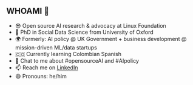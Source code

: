 ## WHOAMI 👋

- 😎 Open source AI research & advocacy at Linux Foundation
- 🔬 PhD in Social Data Science from University of Oxford
- 🌍 Formerly: AI policy @ UK Government + business development @ mission-driven ML/data startups
- 🇨🇴 Currently learning Colombian Spanish 
- 💬 Chat to me about #opensourceAI and #AIpolicy
- 📫 Reach me on [LinkedIn](https://www.linkedin.com/in/caileanosborne/)
- 😄 Pronouns: he/him
